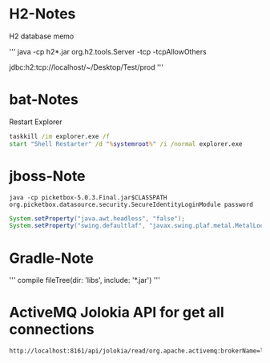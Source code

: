 # H2-Notes
H2 database memo

'''
java -cp h2*.jar org.h2.tools.Server -tcp -tcpAllowOthers

jdbc:h2:tcp://localhost/~/Desktop/Test/prod
'''

# bat-Notes
Restart Explorer
```bat
taskkill /im explorer.exe /f
start "Shell Restarter" /d "%systemroot%" /i /normal explorer.exe
```

# jboss-Note
```
java -cp picketbox-5.0.3.Final.jar$CLASSPATH org.picketbox.datasource.security.SecureIdentityLoginModule password
```

```java
System.setProperty("java.awt.headless", "false");
System.setProperty("swing.defaultlaf", "javax.swing.plaf.metal.MetalLookAndFeel");
```

# Gradle-Note
'''
compile fileTree(dir: 'libs', include: '*.jar')
'''


# ActiveMQ Jolokia API for get all connections
```
http://localhost:8161/api/jolokia/read/org.apache.activemq:brokerName=localhost,connectionName=*,connectionViewType=clientId,connector=clientConnectors,connectorName=stomp,type=Broker/
```

